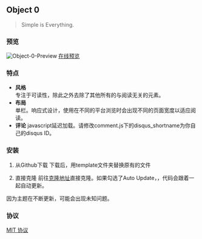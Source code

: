 ## Object 0

> Simple is Everything. 

### 预览

![Object-0-Preview](http://i.imgur.com/OYcCxue.jpg)
[在线预览](https://yu.gg/)

### 特点

- **风格**<br/>专注于可读性，除此之外去除了其他所有的与阅读无关的元素。
- **布局**<br/>单栏。响应式设计，使用在不同的平台浏览时会出现不同的页面宽度以适应阅读。
- **评论** javascript延迟加载。请修改comment.js下的disqus_shortname为你自己的disqus ID。

### 安装

1. 从Github下载
  下载后，用template文件夹替换原有的文件
  
2. 直接克隆
  前往[克隆地址](https://yu.gg/template)直接克隆。如果勾选了Auto Update，，代码会跟着一起自动更新。
  
因为主题在不断更新，可能会出现未知问题。
  
### 协议

[MIT 协议](http://opensource.org/licenses/MIT)

